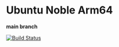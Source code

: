# Ubuntu Noble Arm64

**main branch**

[![Build Status](https://ci.swiftlang.xyz/job/swift-main-ubuntu-noble/badge/icon)](https://ci.swiftlang.xyz/job/swift-main-ubuntu-noble/)
